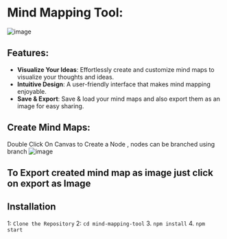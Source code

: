 # Mind Mapping Tool:

![image](https://github.com/user-attachments/assets/3c8900c6-7234-48ca-a02c-7ea60c29d248)

## Features:

- **Visualize Your Ideas**: Effortlessly create and customize mind maps to visualize your thoughts and ideas.
- **Intuitive Design**: A user-friendly interface that makes mind mapping enjoyable.
- **Save & Export**: Save & load your mind maps and also export them as an image for easy sharing.

## Create Mind Maps:

Double Click On Canvas to Create a Node , nodes can be branched using branch
![image](https://github.com/user-attachments/assets/35190d88-1f82-4450-8aef-a16c6825e080)

## To Export created mind map as image just click on export as Image

## Installation

1: `Clone the Repository`
2: `cd mind-mapping-tool` 3. `npm install` 4. `npm start`
